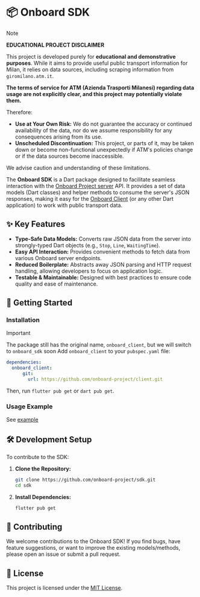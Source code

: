 # 📦 Onboard SDK

>[!Note]
> **EDUCATIONAL PROJECT DISCLAIMER**
>
>This project is developed purely for **educational and demonstrative purposes**. While it aims to provide useful public transport information for Milan, it relies on data sources, including scraping information from `giromilano.atm.it`.
>
>**The terms of service for ATM (Azienda Trasporti Milanesi) regarding data usage are not explicitly clear, and this project may potentially violate them.**
>
>Therefore:
>- **Use at Your Own Risk:** We do not guarantee the accuracy or continued availability of the data, nor do we assume responsibility for any consequences arising from its use.
>- **Unscheduled Discontinuation:** This project, or parts of it, may be taken down or become non-functional unexpectedly if ATM's policies change or if the data sources become inaccessible.
>
>We advise caution and understanding of these limitations.

The **Onboard SDK** is a Dart package designed to facilitate seamless interaction with the [Onboard Project server](https://github.com/onboard-project/server) API. It provides a set of data models (Dart classes) and helper methods to consume the server's JSON responses, making it easy for the [Onboard Client](https://github.com/onboard-project/client) (or any other Dart application) to work with public transport data.

## ✨ Key Features

*   **Type-Safe Data Models:** Converts raw JSON data from the server into strongly-typed Dart objects (e.g., `Stop`, `Line`, `WaitingTime`).
*   **Easy API Interaction:** Provides convenient methods to fetch data from various Onboard server endpoints.
*   **Reduced Boilerplate:** Abstracts away JSON parsing and HTTP request handling, allowing developers to focus on application logic.
*   **Testable & Maintainable:** Designed with best practices to ensure code quality and ease of maintenance.

## 🚀 Getting Started

### Installation
> [!Important]
> The package still has the original name, `onboard_client`, but we will switch to `onboard_sdk` soon
Add `onboard_client` to your `pubspec.yaml` file:

```yaml
dependencies:
  onboard_client:
      git:
        url: https://github.com/onboard-project/client.git
```

Then, run `flutter pub get` or `dart pub get`.

### Usage Example

See [example](example/bin/example.dart)

## 🛠️ Development Setup

To contribute to the SDK:

1.  **Clone the Repository:**
    ```bash
    git clone https://github.com/onboard-project/sdk.git
    cd sdk
    ```
2.  **Install Dependencies:**
    ```bash
    flutter pub get
    ```

## 🤝 Contributing

We welcome contributions to the Onboard SDK! If you find bugs, have feature suggestions, or want to improve the existing models/methods, please open an issue or submit a pull request.

## 📄 License

This project is licensed under the [MIT License](LICENSE).

